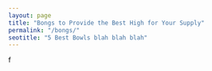 ```yaml
---
layout: page
title: "Bongs to Provide the Best High for Your Supply" 
permalink: "/bongs/"
seotitle: "5 Best Bowls blah blah blah"
---
```


f